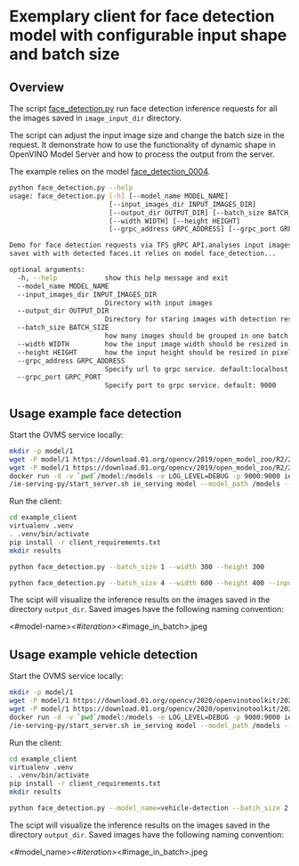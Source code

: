 # Exemplary client for face detection model with configurable input shape and batch size

## Overview

The script [face_detection.py](face_detection.py) run face detection inference requests for all the images
saved in `image_input_dir` directory. 

The script can adjust the input image size and change the batch size in the request. It demonstrate how to use
the functionality of dynamic shape in OpenVINO Model Server and how to process the output from the server.

The example relies on the model [face_detection_0004](https://docs.openvinotoolkit.org/2018_R5/_docs_Retail_object_detection_face_sqnet10modif_ssd_0004_caffe_desc_face_detection_retail_0004.html).

```bash
python face_detection.py --help
usage: face_detection.py [-h] [--model_name MODEL_NAME]
                         [--input_images_dir INPUT_IMAGES_DIR]
                         [--output_dir OUTPUT_DIR] [--batch_size BATCH_SIZE]
                         [--width WIDTH] [--height HEIGHT]
                         [--grpc_address GRPC_ADDRESS] [--grpc_port GRPC_PORT]

Demo for face detection requests via TFS gRPC API.analyses input images and
saves with with detected faces.it relies on model face_detection...

optional arguments:
  -h, --help            show this help message and exit
  --model_name MODEL_NAME
  --input_images_dir INPUT_IMAGES_DIR
                        Directory with input images
  --output_dir OUTPUT_DIR
                        Directory for staring images with detection results
  --batch_size BATCH_SIZE
                        how many images should be grouped in one batch
  --width WIDTH         how the input image width should be resized in pixels
  --height HEIGHT       how the input height should be resized in pixels
  --grpc_address GRPC_ADDRESS
                        Specify url to grpc service. default:localhost
  --grpc_port GRPC_PORT
                        Specify port to grpc service. default: 9000
```

## Usage example face detection

Start the OVMS service locally:

```bash
mkdir -p model/1
wget -P model/1 https://download.01.org/opencv/2019/open_model_zoo/R2/20190628_180000_models_bin/face-detection-retail-0004/FP32/face-detection-retail-0004.bin
wget -P model/1 https://download.01.org/opencv/2019/open_model_zoo/R2/20190628_180000_models_bin/face-detection-retail-0004/FP32/face-detection-retail-0004.xml
docker run -d -v `pwd`/model:/models -e LOG_LEVEL=DEBUG -p 9000:9000 ie-serving-py:latest \
/ie-serving-py/start_server.sh ie_serving model --model_path /models --model_name face-detection --port 9000  --shape auto
```

Run the client:
```bash
cd example_client
virtualenv .venv
. .venv/bin/activate
pip install -r client_requirements.txt
mkdir results

python face_detection.py --batch_size 1 --width 300 --height 300

python face_detection.py --batch_size 4 --width 600 --height 400 --input_images_dir images/people --output_dir results
```

The scipt will visualize the inference results on the images saved in the directory `output_dir`. Saved images have the
following naming convention:

<#model-name>_<#iteration>_<#image_in_batch>.jpeg

## Usage example vehicle detection

Start the OVMS service locally:

```bash
mkdir -p model/1
wget -P model/1 https://download.01.org/opencv/2020/openvinotoolkit/2020.2/open_model_zoo/models_bin/1/vehicle-detection-adas-binary-0001/FP32-INT1/vehicle-detection-adas-binary-0001.xml
wget -P model/1 https://download.01.org/opencv/2020/openvinotoolkit/2020.2/open_model_zoo/models_bin/1/vehicle-detection-adas-binary-0001/FP32-INT1/vehicle-detection-adas-binary-0001.bin
docker run -d -v `pwd`/model:/models -e LOG_LEVEL=DEBUG -p 9000:9000 ie-serving-py:latest \
/ie-serving-py/start_server.sh ie_serving model --model_path /models --model_name vehicle-detection --port 9000  --shape auto
```

Run the client:
```bash
cd example_client
virtualenv .venv
. .venv/bin/activate
pip install -r client_requirements.txt
mkdir results

python face_detection.py --model_name=vehicle-detection --batch_size 2 --width 672 --height 384 --input_images_dir images/vehicle --output_dir results
```

The scipt will visualize the inference results on the images saved in the directory `output_dir`. Saved images have the
following naming convention:

<#model_name>_<#iteration>_<#image_in_batch>.jpeg
